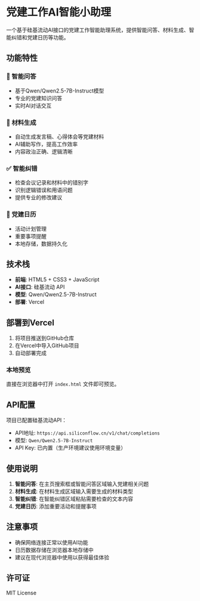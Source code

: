 # 党建工作AI智能小助理

一个基于硅基流动AI接口的党建工作智能助理系统，提供智能问答、材料生成、智能纠错和党建日历等功能。

## 功能特性

### 🤖 智能问答
- 基于Qwen/Qwen2.5-7B-Instruct模型
- 专业的党建知识问答
- 实时AI对话交互

### 📝 材料生成
- 自动生成发言稿、心得体会等党建材料
- AI辅助写作，提高工作效率
- 内容政治正确、逻辑清晰

### ✅ 智能纠错
- 检查会议记录和材料中的错别字
- 识别逻辑错误和用语问题
- 提供专业的修改建议

### 📅 党建日历
- 活动计划管理
- 重要事项提醒
- 本地存储，数据持久化

## 技术栈

- **前端**: HTML5 + CSS3 + JavaScript
- **AI接口**: 硅基流动 API
- **模型**: Qwen/Qwen2.5-7B-Instruct
- **部署**: Vercel

## 部署到Vercel

1. 将项目推送到GitHub仓库
2. 在Vercel中导入GitHub项目
3. 自动部署完成

### 本地预览

直接在浏览器中打开 `index.html` 文件即可预览。

## API配置

项目已配置硅基流动API：
- API地址: `https://api.siliconflow.cn/v1/chat/completions`
- 模型: `Qwen/Qwen2.5-7B-Instruct`
- API Key: 已内置（生产环境建议使用环境变量）

## 使用说明

1. **智能问答**: 在主页搜索框或智能问答区域输入党建相关问题
2. **材料生成**: 在材料生成区域输入需要生成的材料类型
3. **智能纠错**: 在智能纠错区域粘贴需要检查的文本内容
4. **党建日历**: 添加重要活动和提醒事项

## 注意事项

- 确保网络连接正常以使用AI功能
- 日历数据存储在浏览器本地存储中
- 建议在现代浏览器中使用以获得最佳体验

## 许可证

MIT License